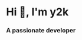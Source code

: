 <!--<p align="center"> <img src="https://www.noxpc.es/images/unixfool.png" alt="unixfool"/></p>-->

<h1>Hi 👋, I'm y2k</h1>
<h3>A passionate developer</h3>

<!--![Top Langs](https://github-readme-stats.vercel.app/api/top-langs/?username=unixfool&layout=compact&theme=dark)-->


